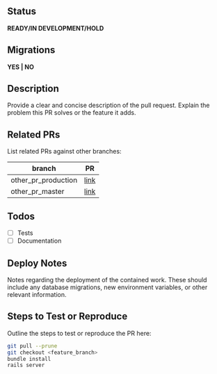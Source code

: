 ## Status
**READY/IN DEVELOPMENT/HOLD**

## Migrations
**YES | NO**

## Description
Provide a clear and concise description of the pull request. Explain the problem this PR solves or the feature it adds.

## Related PRs
List related PRs against other branches:

branch | PR
------ | ------
other_pr_production | [link]()
other_pr_master | [link]()

## Todos
- [ ] Tests
- [ ] Documentation

## Deploy Notes
Notes regarding the deployment of the contained work. These should include any database migrations, new environment variables, or other relevant information.

## Steps to Test or Reproduce
Outline the steps to test or reproduce the PR here:

```sh
git pull --prune
git checkout <feature_branch>
bundle install
rails server
